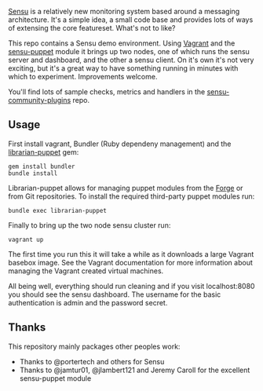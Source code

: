 [Sensu](http://sensuapp.com) is a relatively new monitoring system based around a messaging
architecture. It's a simple idea, a small code base and provides
lots of ways of extensing the core featureset. What's not to like?

This repo contains a Sensu demo environment. Using
[Vagrant](http://vagrantup.com) and the
[sensu-puppet](https://github.com/sensu/sensu-puppet) module it brings up two nodes, one of which runs the
sensu server and dashboard, and the other a sensu client. On it's own
it's not very exciting, but it's a great way to have something running
in minutes with which to experiment. Improvements welcome.

You'll find lots of sample checks, metrics and handlers in the
[sensu-community-plugins](https://github.com/sensu/sensu-community-plugins) repo.

## Usage

First install vagrant, Bundler (Ruby dependeny management) and the
[librarian-puppet](https://github.com/rodjek/librarian-puppet) gem:

    gem install bundler
    bundle install

Librarian-puppet allows for managing puppet modules from the
[Forge](http://forge.puppetlabs.com) or from Git repositories. To
install the required third-party puppet modules run:

    bundle exec librarian-puppet

Finally to bring up the two node sensu cluster run:

    vagrant up

The first time you run this it will take a while as it downloads a large
Vagrant basebox image. See the Vagrant documentation for more
information about managing the Vagrant created virtual machines.

All being well, everything should run cleaning and if you visit localhost:8080 you
should see the sensu dashboard. The username for the basic
authentication is admin and the password secret.

## Thanks

This repository mainly packages other peoples work:

* Thanks to @portertech and others for Sensu
* Thanks to @jamtur01, @jlambert121 and Jeremy Caroll for the excellent sensu-puppet module
